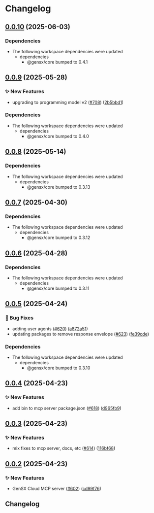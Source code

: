 # Changelog

## [0.0.10](https://github.com/gensx-inc/gensx/compare/gensx-cloud-mcp-v0.0.9...gensx-cloud-mcp-v0.0.10) (2025-06-03)


### Dependencies

* The following workspace dependencies were updated
  * dependencies
    * @gensx/core bumped to 0.4.1

## [0.0.9](https://github.com/gensx-inc/gensx/compare/gensx-cloud-mcp-v0.0.8...gensx-cloud-mcp-v0.0.9) (2025-05-28)


### ✨ New Features

* upgrading to programming model v2 ([#708](https://github.com/gensx-inc/gensx/issues/708)) ([2b5bbd1](https://github.com/gensx-inc/gensx/commit/2b5bbd142a0c0184921302e7b6babe17d84c2dff))


### Dependencies

* The following workspace dependencies were updated
  * dependencies
    * @gensx/core bumped to 0.4.0

## [0.0.8](https://github.com/gensx-inc/gensx/compare/gensx-cloud-mcp-v0.0.7...gensx-cloud-mcp-v0.0.8) (2025-05-14)


### Dependencies

* The following workspace dependencies were updated
  * dependencies
    * @gensx/core bumped to 0.3.13

## [0.0.7](https://github.com/gensx-inc/gensx/compare/gensx-cloud-mcp-v0.0.6...gensx-cloud-mcp-v0.0.7) (2025-04-30)


### Dependencies

* The following workspace dependencies were updated
  * dependencies
    * @gensx/core bumped to 0.3.12

## [0.0.6](https://github.com/gensx-inc/gensx/compare/gensx-cloud-mcp-v0.0.5...gensx-cloud-mcp-v0.0.6) (2025-04-28)


### Dependencies

* The following workspace dependencies were updated
  * dependencies
    * @gensx/core bumped to 0.3.11

## [0.0.5](https://github.com/gensx-inc/gensx/compare/gensx-cloud-mcp-v0.0.4...gensx-cloud-mcp-v0.0.5) (2025-04-24)


### 🐛 Bug Fixes

* adding user agents ([#620](https://github.com/gensx-inc/gensx/issues/620)) ([a872a51](https://github.com/gensx-inc/gensx/commit/a872a5104eabdb5625832b292baa27324bbc6f21))
* updating packages to remove response envelope ([#623](https://github.com/gensx-inc/gensx/issues/623)) ([fe39cde](https://github.com/gensx-inc/gensx/commit/fe39cdec6bbed38e96e4b4e3f27b0af68b09b977))


### Dependencies

* The following workspace dependencies were updated
  * dependencies
    * @gensx/core bumped to 0.3.10

## [0.0.4](https://github.com/gensx-inc/gensx/compare/gensx-cloud-mcp-v0.0.3...gensx-cloud-mcp-v0.0.4) (2025-04-23)


### ✨ New Features

* add bin to mcp server package.json ([#618](https://github.com/gensx-inc/gensx/issues/618)) ([d965fb9](https://github.com/gensx-inc/gensx/commit/d965fb98c971be4ff66c112a55eb46b684b44ca7))

## [0.0.3](https://github.com/gensx-inc/gensx/compare/gensx-cloud-mcp-v0.0.2...gensx-cloud-mcp-v0.0.3) (2025-04-23)


### ✨ New Features

* mix fixes to mcp server, docs, etc ([#614](https://github.com/gensx-inc/gensx/issues/614)) ([116bf68](https://github.com/gensx-inc/gensx/commit/116bf68590c09b7559e405b5e8261bdb19a94284))

## [0.0.2](https://github.com/gensx-inc/gensx/compare/gensx-cloud-mcp-v0.0.1...gensx-cloud-mcp-v0.0.2) (2025-04-23)


### ✨ New Features

* GenSX Cloud MCP server ([#602](https://github.com/gensx-inc/gensx/issues/602)) ([cd99f76](https://github.com/gensx-inc/gensx/commit/cd99f7696940ee1f694989838eebf7c4cbd94d95))

## Changelog
